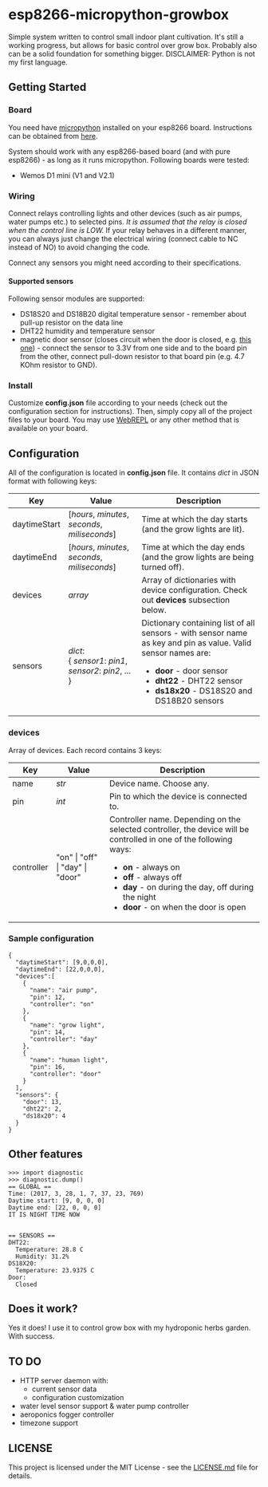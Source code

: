 # esp8266-micropython-growbox
Simple system written to control small indoor plant cultivation. It's still a working progress, but allows for basic control over grow box. Probably also can be a solid foundation for something bigger. 
DISCLAIMER: Python is not my first language.
## Getting Started
### Board
You need have [micropython](http://micropython.org/) installed on your esp8266 board. Instructions can be obtained from [here](http://docs.micropython.org/en/latest/esp8266/esp8266/tutorial/intro.html).

System should work with any esp8266-based board (and with pure esp8266) - as long as it runs micropython. Following boards were tested:
* Wemos D1 mini (V1 and V2.1)

### Wiring
Connect relays controlling lights and other devices (such as air pumps, water pumps etc.) to selected pins. *It is assumed that the relay is closed when the control line is LOW.* If your relay behaves in a different manner, you can always just change the electrical wiring (connect cable to NC instead of NO) to avoid changing the code.

Connect any sensors you might need according to their specifications.

#### Supported sensors
Following sensor modules are supported:
* DS18S20 and DS18B20 digital temperature sensor - remember about pull-up resistor on the data line
* DHT22 humidity and temperature sensor
* magnetic door sensor (closes circuit when the door is closed, e.g. [this one](https://www.adafruit.com/product/375)) - connect the sensor to 3.3V from one side and to the board pin from the other, connect pull-down resistor to that board pin (e.g. 4.7 KOhm resistor to GND).

### Install
Customize **config.json** file according to your needs (check out the configuration section for instructions). Then, simply copy all of the project files to your board. You may use [WebREPL](http://docs.micropython.org/en/latest/esp8266/esp8266/tutorial/repl.html) or any other method that is available on your board.

## Configuration
All of the configuration is located in **config.json** file. It contains <i>dict</i> in JSON format with following keys:

Key | Value | Description
------------- | ------------- | -------------
daytimeStart | [*hours*, *minutes*, *seconds*, *miliseconds*] | Time at which the day starts (and the grow lights are lit).
daytimeEnd | [*hours*, *minutes*, *seconds*, *miliseconds*] | Time at which the day ends (and the grow lights are being turned off).
devices | *array* | Array of dictionaries with device configuration. Check out **devices** subsection below.
sensors | *dict*: <br> { *sensor1*: *pin1*, *sensor2*: *pin2*, ... } | Dictionary containing list of all sensors - with sensor name as key and pin as value. Valid sensor names are: <ul><li>**door** - door sensor</li><li>**dht22** - DHT22 sensor</li><li>**ds18x20** - DS18S20 and DS18B20 sensors</li></ul>

### devices
Array of devices. Each record contains 3 keys:

Key | Value | Description
------------- | ------------- | -------------
name | *str* | Device name. Choose any.
pin | *int* | Pin to which the device is connected to.
controller | "on" \| "off" \| "day" \| "door" | Controller name. Depending on the selected controller, the device will be controlled in one of the following ways: <ul><li>**on** - always on</li><li>**off** - always off</li><li>**day** - on during the day, off during the night</li><li>**door** - on when the door is open</li></ul>

### Sample configuration
```
{
  "daytimeStart": [9,0,0,0],
  "daytimeEnd": [22,0,0,0],
  "devices":[
    {
      "name": "air pump",
      "pin": 12,
      "controller": "on"
    },
    {
      "name": "grow light",
      "pin": 14,
      "controller": "day"
    },
    {
      "name": "human light",
      "pin": 16,
      "controller": "door"
    }
  ],
  "sensors": {
    "door": 13,
    "dht22": 2,
    "ds18x20": 4
  }
}
```

## Other features
```
>>> import diagnostic 
>>> diagnostic.dump() 
== GLOBAL ==  
Time: (2017, 3, 28, 1, 7, 37, 23, 769)
Daytime start: [9, 0, 0, 0]   
Daytime end: [22, 0, 0, 0]
IT IS NIGHT TIME NOW  
  
  
== SENSORS == 
DHT22:
  Temperature: 28.8 C 
  Humidity: 31.2% 
DS18X20:  
  Temperature: 23.9375 C  
Door: 
  Closed 
```

## Does it work?
Yes it does! I use it to control grow box with my hydroponic herbs garden. With success.

## TO DO
* HTTP server daemon with:
   * current sensor data 
   * configuration customization
* water level sensor support & water pump controller
* aeroponics fogger controller
* timezone support

## LICENSE
This project is licensed under the MIT License - see the [LICENSE.md](LICENSE.md) file for details.
